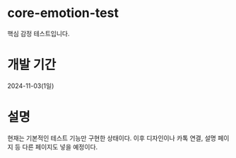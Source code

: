 # core-emotion-test
핵심 감정 테스트입니다.

# 개발 기간
2024-11-03(1일)

# 설명
현재는 기본적인 테스트 기능만 구현한 상태이다.
이후 디자인이나 카톡 연결, 설명 페이지 등 다른 페이지도 넣을 예정이다.